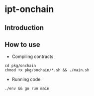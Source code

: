 # ipt-onchain

## Introduction

## How to use

* Compiling contracts

```shell
cd pkg/onchain
chmod +x pkg/onchain/*.sh && ./main.sh
```

* Running code

```shell
./env && go run main
```
